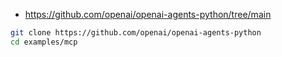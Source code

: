 * https://github.com/openai/openai-agents-python/tree/main



```sh
git clone https://github.com/openai/openai-agents-python
cd examples/mcp
```